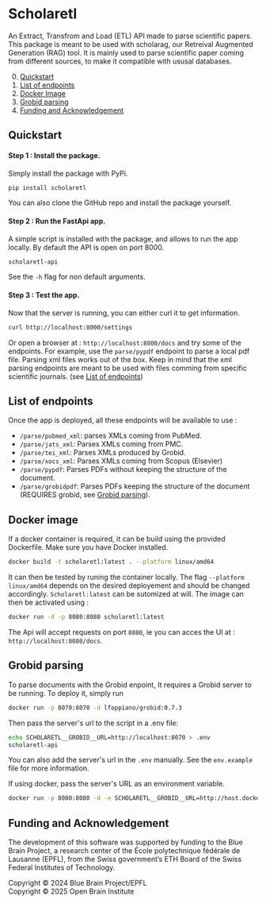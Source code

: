 # Scholaretl

An Extract, Transfrom and Load (ETL) API made to parse scientific papers. This package is meant to be used with scholarag, our Retreival Augmented Generation (RAG) tool. It is mainly used to parse scientific paper coming from different sources, to make it compatible with ususal databases.

0. [Quickstart](#quickstart)
1. [List of endpoints](#list-of-endpoints)
2. [Docker Image](#docker-image)
3. [Grobid parsing](#grobid-parsing)
4. [Funding and Acknowledgement](#funding-and-acknowledgement)


## Quickstart

#### Step 1 : Install the package.

Simply install the package with PyPi.

```bash
pip install scholaretl
```

You can also clone the GitHub repo and install the package yourself.

#### Step 2 : Run the FastApi app.

A simple script is installed with the package, and allows to run the app locally. By default the API is open on port 8000.

```bash
scholaretl-api
```

See the `-h` flag for non default arguments.

#### Step 3 : Test the app.

Now that the server is running, you can either curl it to get information.

```bash
curl http://localhost:8000/settings
```

Or open a browser at : `http://localhost:8000/docs` and try some of the endpoints. For example, use the `parse/pypdf` endpoint to parse a local pdf file. Parsing xml files works out of the box. Keep in mind that the xml parsing endpoints are meant to be used with files comming from specific scientific journals. (see [List of endpoints](#list-of-endpoints))


## List of endpoints

Once the app is deployed, all these endpoints will be available to use :
* `/parse/pubmed_xml`: parses XMLs coming from PubMed.
* `/parse/jats_xml`: Parses XMLs coming from PMC.
* `/parse/tei_xml`: Parses XMLs produced by Grobid.
* `/parse/xocs_xml`: Parses XMLs coming from Scopus (Elsevier)
* `/parse/pypdf`: Parses PDFs without keeping the structure of the document.
* `/parse/grobidpdf`: Parses PDFs keeping the structure of the document (REQUIRES grobid, see [Grobid parsing](#grobid-parsing)).

## Docker image

If a docker container is required, it can be build using the provided Dockerfile. Make sure you have Docker installed.

```bash
docker build -t scholaretl:latest . --platform linux/amd64
```
It can then be tested by runing the container locally. The flag `--platform linux/amd64` depends on the desired deployement and should be changed accordingly. `Scholaretl:latest` can be sutomized at will.
The image can then be activated using :
```bash
docker run -d -p 8080:8080 scholaretl:latest
```
The Api will accept requests on port `8080`, ie you can acces the UI at : `http://localhost:8080/docs`.

## Grobid parsing


To parse documents with the Grobid enpoint, It requires a Grobid server to be running. To deploy it, simply run

```bash
docker run -p 8070:8070 -d lfoppiano/grobid:0.7.3
```

Then pass the server's url to the script in a .env file:

```bash
echo SCHOLARETL__GROBID__URL=http://localhost:8070 > .env
scholaretl-api
```
You can also add the server's url in the `.env` manually. See the `env.example` file for more information.

If using docker, pass the server's URL as an environment variable.

```bash
docker run -p 8080:8080 -d -e SCHOLARETL__GROBID__URL=http://host.docker.internal:8070 scholaretl:latest
```


## Funding and Acknowledgement

The development of this software was supported by funding to the Blue Brain Project, a research center of the École polytechnique fédérale de Lausanne (EPFL), from the Swiss government’s ETH Board of the Swiss Federal Institutes of Technology.

Copyright &copy; 2024 Blue Brain Project/EPFL  
Copyright &copy; 2025 Open Brain Institute
